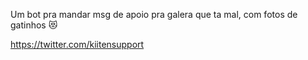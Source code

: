 Um bot pra mandar msg de apoio pra galera que ta mal, com fotos de gatinhos 😻

https://twitter.com/kiitensupport
